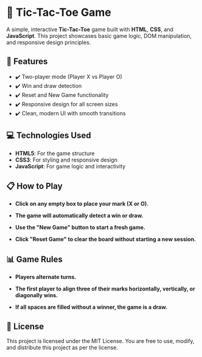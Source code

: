 # 🧩 Tic-Tac-Toe Game

A simple, interactive **Tic-Tac-Toe** game built with **HTML**, **CSS**, and **JavaScript**. This project showcases basic game logic, DOM manipulation, and responsive design principles.

## 🚀 Features
- ✔️ Two-player mode (Player X vs Player O)
- ✔️ Win and draw detection
- ✔️ Reset and New Game functionality
- ✔️ Responsive design for all screen sizes
- ✔️ Clean, modern UI with smooth transitions

## 💻 Technologies Used
- **HTML5**: For the game structure
- **CSS3**: For styling and responsive design
- **JavaScript**: For game logic and interactivity

## 📋 How to Play

- **Click on any empty box to place your mark (X or O).**

- **The game will automatically detect a win or draw.**

- **Use the "New Game" button to start a fresh game.**

- **Click "Reset Game" to clear the board without starting a new session.**

## 📊 Game Rules
- **Players alternate turns.**

- **The first player to align three of their marks horizontally, vertically, or diagonally wins.**

- **If all spaces are filled without a winner, the game is a draw.**


## 📜 License
This project is licensed under the MIT License.
You are free to use, modify, and distribute this project as per the license.
